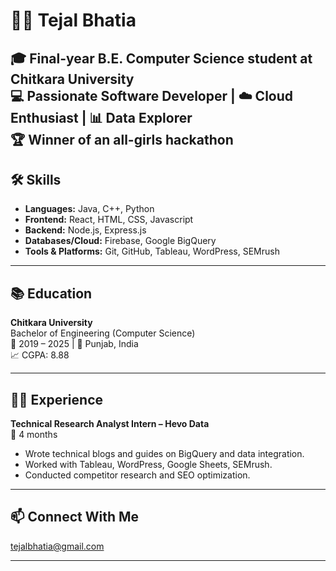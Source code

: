 # 👩‍💻 Tejal Bhatia

🎓 Final-year B.E. Computer Science student at **Chitkara University**  
💻 Passionate Software Developer | ☁️ Cloud Enthusiast | 📊 Data Explorer  
🏆 Winner of an all-girls hackathon 
---

## 🛠️ Skills

- **Languages:** Java, C++, Python  
- **Frontend:** React, HTML, CSS, Javascript 
- **Backend:** Node.js, Express.js  
- **Databases/Cloud:** Firebase, Google BigQuery  
- **Tools & Platforms:** Git, GitHub, Tableau, WordPress, SEMrush

---

## 📚 Education

**Chitkara University**  
Bachelor of Engineering (Computer Science)  
📅 2019 – 2025 | 📍 Punjab, India  
📈 CGPA: 8.88

---

## 🧑‍💼 Experience

**Technical Research Analyst Intern – Hevo Data**  
📅 4 months  
- Wrote technical blogs and guides on BigQuery and data integration.  
- Worked with Tableau, WordPress, Google Sheets, SEMrush.  
- Conducted competitor research and SEO optimization.

---


## 📫 Connect With Me

tejalbhatia@gmail.com

---
